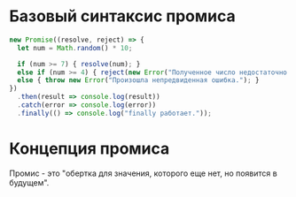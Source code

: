# Базовый синтаксис промиса

```javascript
new Promise((resolve, reject) => {
  let num = Math.random() * 10;

  if (num >= 7) { resolve(num); }
  else if (num >= 4) { reject(new Error("Полученное число недостаточно большое.")); }
  else { throw new Error("Произошла непредвиденная ошибка."); }
})
  .then(result => console.log(result))
  .catch(error => console.log(error))
  .finally(() => console.log("finally работает."));
```

# Концепция промиса

Промис - это "обертка для значения, которого еще нет, но появится в будущем".